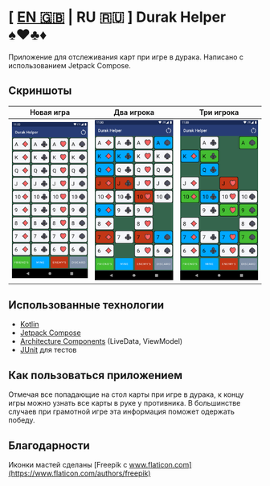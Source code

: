 # [ [EN 🇬🇧](README.md) | RU 🇷🇺 ] Durak Helper ♠️♥️♣️♦️

Приложение для отслеживания карт при игре в дурака.
Написано с использованием Jetpack Compose.

## Скриншоты

Новая игра | Два игрока | Три игрока |
--- | --- | --- |
![](screenshots/Screenshot_new_game.png) | ![](screenshots/Screenshot_two_players.png) | ![](screenshots/Screenshot_three_players.png)

## Использованные технологии

* [Kotlin](https://developer.android.com/kotlin)
* [Jetpack Compose](https://developer.android.com/jetpack/compose)
* [Architecture Components](https://developer.android.com/topic/libraries/architecture) (LiveData, ViewModel)
* [JUnit](https://junit.org/junit4/) для тестов

## Как пользоваться приложением
Отмечая все попадающие на стол карты при игре в дурака, к концу игры можно узнать все карты в руке у противника. В большинстве случаев при грамотной игре эта информация поможет одержать победу.

## Благодарности
Иконки мастей сделаны [Freepik с www.flaticon.com](https://www.flaticon.com/authors/freepik)
